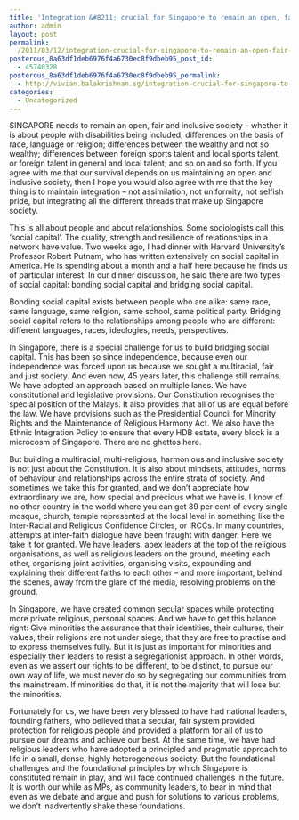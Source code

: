 ```yaml
---
title: 'Integration &#8211; crucial for Singapore to remain an open, fair and inclusive society'
author: admin
layout: post
permalink:
  /2011/03/12/integration-crucial-for-singapore-to-remain-an-open-fair-and-inclusive-society/
posterous_8a63df1deb6976f4a6730ec8f9dbeb95_post_id:
  - 45740328
posterous_8a63df1deb6976f4a6730ec8f9dbeb95_permalink:
  - http://vivian.balakrishnan.sg/integration-crucial-for-singapore-to-remain-a
categories:
  - Uncategorized
---
```

<p>SINGAPORE needs to remain an open, fair and inclusive society – whether it is about people with disabilities being included; differences on the basis of race, language or religion; differences between the wealthy and not so wealthy; differences between foreign sports talent and local sports talent, or foreign talent in general and local talent; and so on and so forth. If you agree with me that our survival depends on us maintaining an open and inclusive society, then I hope you would also agree with me that the key thing is to maintain integration – not assimilation, not uniformity, not selfish pride, but integrating all the different threads that make up Singapore society.</p>

<p>This is all about people and about relationships. Some sociologists call this &#8216;social capital&#8217;. The quality, strength and resilience of relationships in a network have value. Two weeks ago, I had dinner with Harvard University&#8217;s Professor Robert Putnam, who has written extensively on social capital in America. He is spending about a month and a half here because he finds us of particular interest. In our dinner discussion, he said there are two types of social capital: bonding social capital and bridging social capital.</p>

<p>Bonding social capital exists between people who are alike: same race, same language, same religion, same school, same political party. Bridging social capital refers to the relationships among people who are different: different languages, races, ideologies, needs, perspectives.</p>

<p>In Singapore, there is a special challenge for us to build bridging social capital. This has been so since independence, because even our independence was forced upon us because we sought a multiracial, fair and just society. And even now, 45 years later, this challenge still remains. We have adopted an approach based on multiple lanes. We have constitutional and legislative provisions. Our Constitution recognises the special position of the Malays. It also provides that all of us are equal before the law. We have provisions such as the Presidential Council for Minority Rights and the Maintenance of Religious Harmony Act. We also have the Ethnic Integration Policy to ensure that every HDB estate, every block is a microcosm of Singapore. There are no ghettos here.</p>

<p>But building a multiracial, multi-religious, harmonious and inclusive society is not just about the Constitution. It is also about mindsets, attitudes, norms of behaviour and relationships across the entire strata of society. And sometimes we take this for granted, and we don&#8217;t appreciate how extraordinary we are, how special and precious what we have is. I know of no other country in the world where you can get 89 per cent of every single mosque, church, temple represented at the local level in something like the Inter-Racial and Religious Confidence Circles, or IRCCs. In many countries, attempts at inter-faith dialogue have been fraught with danger. Here we take it for granted. We have leaders, apex leaders at the top of the religious organisations, as well as religious leaders on the ground, meeting each other, organising joint activities, organising visits, expounding and explaining their different faiths to each other – and more important, behind the scenes, away from the glare of the media, resolving problems on the ground.</p>

<p>In Singapore, we have created common secular spaces while protecting more private religious, personal spaces. And we have to get this balance right: Give minorities the assurance that their identities, their cultures, their values, their religions are not under siege; that they are free to practise and to express themselves fully. But it is just as important for minorities and especially their leaders to resist a segregationist approach. In other words, even as we assert our rights to be different, to be distinct, to pursue our own way of life, we must never do so by segregating our communities from the mainstream. If minorities do that, it is not the majority that will lose but the minorities.</p>

<p>Fortunately for us, we have been very blessed to have had national leaders, founding fathers, who believed that a secular, fair system provided protection for religious people and provided a platform for all of us to pursue our dreams and achieve our best. At the same time, we have had religious leaders who have adopted a principled and pragmatic approach to life in a small, dense, highly heterogeneous society. But the foundational challenges and the foundational principles by which Singapore is constituted remain in play, and will face continued challenges in the future. It is worth our while as MPs, as community leaders, to bear in mind that even as we debate and argue and push for solutions to various problems, we don&#8217;t inadvertently shake these foundations.</p>
